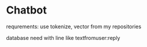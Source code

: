 # Chatbot

requrements: use tokenize, vector from my repositories

database need with line like textfromuser:reply
